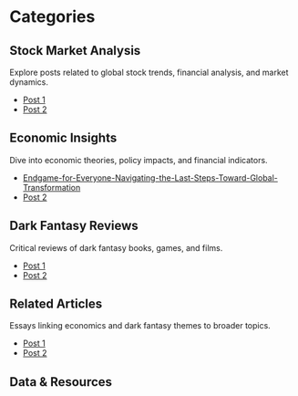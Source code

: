# Categories

## Stock Market Analysis

Explore posts related to global stock trends, financial analysis, and market dynamics.

* [Post 1](../posts/post1.md)
* [Post 2](../posts/post2.md)

## Economic Insights

Dive into economic theories, policy impacts, and financial indicators.

* [Endgame-for-Everyone-Navigating-the-Last-Steps-Toward-Global-Transformation](https://shrimpbook.github.io/AltContents/economic%20insights/2025/02/09/Endgame-for-Everyone-Navigating-the-Last-Steps-Toward-Global-Transformation.html)
* [Post 2](../posts/post2.md)

## Dark Fantasy Reviews

Critical reviews of dark fantasy books, games, and films.

* [Post 1](../posts/post1.md)
* [Post 2](../posts/post2.md)

## Related Articles

Essays linking economics and dark fantasy themes to broader topics.

* [Post 1](../posts/post1.md)
* [Post 2](../posts/post2.md)

## Data & Resources

Access data-driven articles, resources, and tools for deeper analysis.

* [Post 1](../posts/post1.md)
* [Post 2](../posts/post2.md)
